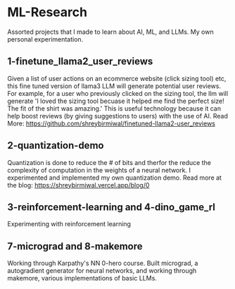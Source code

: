 
# ML-Research

Assorted projects that I made to learn about AI, ML, and LLMs. My own personal experimentation.

## 1-finetune_llama2_user_reviews
Given a list of user actions on an ecommerce website (click sizing tool) etc, this fine tuned version of llama3 LLM will generate potential user reviews. For example, for a user who previously clicked on the sizing tool, the llm will generate 'I loved the sizing tool becuase it helped me find the perfect size! The fit of the shirt was amazing.' This is useful technology because it can help boost reviews (by giving suggestions to users) with the use of AI.  Read More: https://github.com/shreybirmiwal/finetuned-llama2-user_reviews

## 2-quantization-demo
Quantization is done to reduce the # of bits and therfor the reduce the complexity of computation in the weights of a neural network. I experimented and implemented my own quantization demo. Read more at the blog: https://shreybirmiwal.vercel.app/blog/0

## 3-reinforcement-learning and 4-dino_game_rl
Experimenting with reinforcement learning

## 7-micrograd and 8-makemore
Working through Karpathy's NN 0-hero course. Built micrograd, a autogradient generator for neural networks, and working through makemore, various implementations of basic LLMs.
